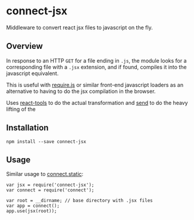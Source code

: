 connect-jsx
===========

Middleware to convert react jsx files to javascript on the fly.

Overview
--------

In response to an HTTP `GET` for a file ending in `.js`, the module
looks for a corresponding file with a `.jsx` extension, and if found,
compiles it into the javascript equivalent.

This is useful with [require.js](http://requirejs.org) or similar
front-end javascript loaders as an alternative to having to do the jsx
compilation in the browser.

Uses [react-tools](https://github.com/facebook/react) to do the actual
transformation and [send](https://github.com/visionmedia/send) to do
the heavy lifting of the


Installation
------------

    npm install --save connect-jsx

Usage
-----

Similar usage to [connect.static](http://www.senchalabs.org/connect/static.html):

    var jsx = require('connect-jsx');
    var connect = require('connect');

    var root = __dirname; // base directory with .jsx files
    var app = connect();
    app.use(jsx(root));
